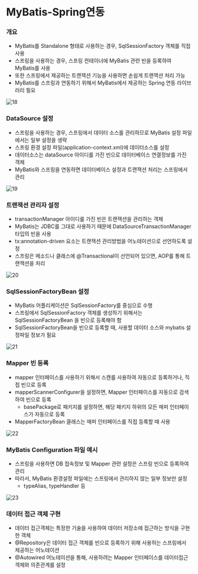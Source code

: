 # MyBatis-Spring연동

### 개요

- MyBatis를 Standalone 형태로 사용하는 경우, SqlSessionFactory 객체를 직접 사용
- 스프링을 사용하는 경우, 스프링 컨테이너에 MyBatis 관련 빈을 등록하여 MyBatis를 사용
- 또한 스프링에서 제공하는 트랜잭션 기능을 사용하면 손쉽게 트랜잭션 처리 가능
- MyBatis를 스프링과 연동하기 위해서 MyBatis에서 제공하는 Spring 연동 라이브러리 필요

![18](https://user-images.githubusercontent.com/77624879/166158000-b3a18121-1953-4e2c-b7ab-b5652d79ae57.png)

### DataSource 설정

- 스프링을 사용하는 경우, 스프링에서 데이터 소스를 관리하므로 MyBatis 설정 파일에서는 일부 설정을 생략
- 스프링 환경 설정 파일(application-context.xml)에 데이터소스를 설정
- 데이터소스는 dataSource 아이디를 가진 빈으로 데이터베이스 연결정보를 가진 객체
- MyBatis와 스프링을 연동하면 데이터베이스 설정과 트랜잭션 처리는 스프링에서 관리

![19](https://user-images.githubusercontent.com/77624879/166158001-de548e19-276f-4920-bb74-1d41ffce0efc.png)

### 트랜잭션 관리자 설정

- transactionManager 아이디를 가진 빈은 트랜잭션을 관리하는 객체
- MyBatis는 JDBC를 그대로 사용하기 때문에 DataSourceTransactionManager 타입의 빈을 사용
- tx:annotation-driven 요소는 트랜잭션 관리방법을 어노테이션으로 선언하도록 설정
- 스프링은 메소드나 클래스에 @Transactional이 선언되어 있으면, AOP를 통해 트랜잭션을 처리

![20](https://user-images.githubusercontent.com/77624879/166158002-5cfd0726-f4db-4b51-941f-49bae955cdac.png)

### SqlSessionFactoryBean 설정

- MyBatis 어플리케이션은 SqlSessionFactory를 중심으로 수행
- 스프링에서 SqlSessionFactory 객체를 생성하기 위해서는 SqlSessionFactoryBean 을 빈으로 등록해야 함
- SqlSessionFactoryBean을 빈으로 등록할 때, 사용할 데이터 소스와 mybatis 설정파일 정보가 필요

![21](https://user-images.githubusercontent.com/77624879/166158003-1098d9a4-9c05-475d-a8e4-3ab2b87a994d.png)

### Mapper 빈 등록

- mapper 인터페이스를 사용하기 위해서 스캔를 사용하여 자동으로 등록하거나, 직접 빈으로 등록
- mapperScannerConfigurer을 설정하면, Mapper 인터페이스를 자동으로 검색하여 빈으로 등록
    - basePackage로 패키지를 설정하면, 해당 패키지 하위의 모든 매퍼 인터페이스가 자동으로 등록
- MapperFactoryBean 클래스는 매퍼 인터페이스를 직접 등록할 때 사용

![22](https://user-images.githubusercontent.com/77624879/166158004-e39a5c2c-808e-4db6-b0d2-9e5a72e5f9fc.png)

### MyBatis Configuration 파일 예시

- 스프링을 사용하면 DB 접속정보 및 Mapper 관련 설정은 스프링 빈으로 등록하여 관리
- 따라서, MyBatis 환경설정 파일에는 스프링에서 관리하지 않는 일부 정보만 설정
    - typeAlias, typeHandler 등

![23](https://user-images.githubusercontent.com/77624879/166158007-a8491aff-e06e-4c45-a2fd-8545a4361b84.png)

### 데이터 접근 객체 구현

- 데이터 접근객체는 특정한 기술을 사용하여 데이터 저장소에 접근하는 방식을 구현한 객체
- @Repository은 데이터 접근 객체를 빈으로 등록하기 위해 사용하는 스프링에서 제공하는 어노테이션
- @Autowired 어노테이션을 통해, 사용하려는 Mapper 인터페이스를 데이터접근 객체와 의존관계를 설정
